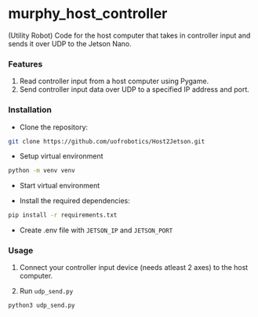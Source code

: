 # murphy_host_controller

(Utility Robot) Code for the host computer that takes in controller input and sends it over UDP to the Jetson Nano. 

### Features

1. Read controller input from a host computer using Pygame.
2. Send controller input data over UDP to a specified IP address and port.

### Installation

- Clone the repository:

``` bash
git clone https://github.com/uofrobotics/Host2Jetson.git
```
- Setup virtual environment

``` bash
python -m venv venv
```

- Start virtual environment

- Install the required dependencies:
``` bash
pip install -r requirements.txt
```

- Create .env file with `JETSON_IP` and `JETSON_PORT`

### Usage

1. Connect your controller input device (needs atleast 2 axes) to the host computer.


2. Run `udp_send.py`

``` bash
python3 udp_send.py
```